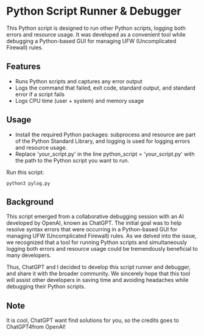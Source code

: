 # Python Script Runner & Debugger
This Python script is designed to run other Python scripts, logging both errors and resource usage. It was developed as a convenient tool while debugging a Python-based GUI for managing UFW (Uncomplicated Firewall) rules.

## Features
- Runs Python scripts and captures any error output
- Logs the command that failed, exit code, standard output, and standard error if a script fails
- Logs CPU time (user + system) and memory usage
## Usage
- Install the required Python packages: subprocess and resource are part of the Python Standard Library, and logging is used for logging errors and resource usage.
- Replace 'your_script.py' in the line python_script = 'your_script.py' with the path to the Python script you want to run.

Run this script: 
```shell
python3 pylog.py
```
## Background
This script emerged from a collaborative debugging session with an AI developed by OpenAI, known as ChatGPT. The initial goal was to help resolve syntax errors that were occurring in a Python-based GUI for managing UFW (Uncomplicated Firewall) rules. As we delved into the issue, we recognized that a tool for running Python scripts and simultaneously logging both errors and resource usage could be tremendously beneficial to many developers.

Thus, ChatGPT and I decided to develop this script runner and debugger, and share it with the broader community. We sincerely hope that this tool will assist other developers in saving time and avoiding headaches while debugging their Python scripts.

## Note 
It is cool, ChatGPT want find solutions for you, so the credits goes to ChatGPT4from OpenAI!
